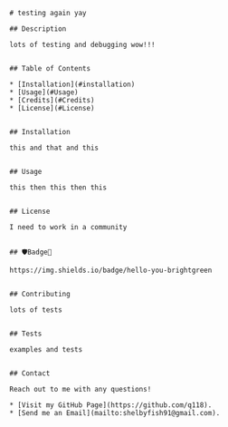  
    # testing again yay

    ## Description
    
    lots of testing and debugging wow!!!
    
    
    ## Table of Contents
    
    * [Installation](#installation)
    * [Usage](#Usage)
    * [Credits](#Credits)
    * [License](#License)
    
    
    ## Installation
    
    this and that and this
    
    
    ## Usage
    
    this then this then this
    
    
    ## License
    
    I need to work in a community
    
    
    ## 🛡Badge📛
    
    https://img.shields.io/badge/hello-you-brightgreen
    
        
    ## Contributing
        
    lots of tests
    
        
    ## Tests
    
    examples and tests
    
    
    ## Contact
    
    Reach out to me with any questions!
    
    * [Visit my GitHub Page](https://github.com/q118).
    * [Send me an Email](mailto:shelbyfish91@gmail.com).
    